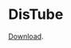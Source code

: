 # DisTube
[Download](https://github.com/OrangePenguinFoundation/DisTube/blob/master/DisTube.crx?raw=true).
